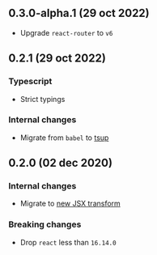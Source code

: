 ## 0.3.0-alpha.1 (29 oct 2022)

* Upgrade `react-router` to `v6`

## 0.2.1 (29 oct 2022)

### Typescript

* Strict typings

### Internal changes

* Migrate from `babel` to [tsup](https://tsup.egoist.dev/)

## 0.2.0 (02 dec 2020)

### Internal changes

- Migrate to [new JSX transform](https://reactjs.org/blog/2020/09/22/introducing-the-new-jsx-transform.html)

### Breaking changes

- Drop `react` less than `16.14.0`
